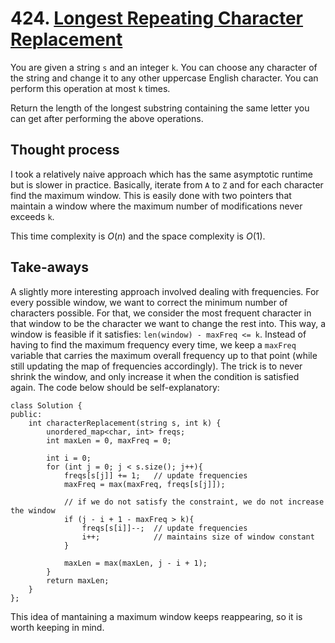 # 424. [Longest Repeating Character Replacement](https://leetcode.com/problems/longest-repeating-character-replacement/)

You are given a string `s` and an integer `k`. You can choose any character of the string and change it to any other uppercase English character. You can perform this operation at most `k` times.

Return the length of the longest substring containing the same letter you can get after performing the above operations.

## Thought process

I took a relatively naive approach which has the same asymptotic runtime but is slower in practice. Basically, iterate from `A` to `Z` and for each character find the maximum window. This is easily done with two pointers that maintain a window where the maximum number of modifications never exceeds `k`.

This time complexity is $O(n)$ and the space complexity is $O(1)$.

## Take-aways

A slightly more interesting approach involved dealing with frequencies. For every possible window, we want to correct the minimum number of characters possible. For that, we consider the most frequent character in that window to be the character we want to change the rest into. This way, a window is feasible if it satisfies: `len(window) - maxFreq <= k`. Instead of having to find the maximum frequency every time, we keep a `maxFreq` variable that carries the maximum overall frequency up to that point (while still updating the map of frequencies accordingly). The trick is to never shrink the window, and only increase it when the condition is satisfied again. The code below should be self-explanatory:

```
class Solution {
public:
    int characterReplacement(string s, int k) {
        unordered_map<char, int> freqs;
        int maxLen = 0, maxFreq = 0;

        int i = 0;
        for (int j = 0; j < s.size(); j++){
            freqs[s[j]] += 1;   // update frequencies
            maxFreq = max(maxFreq, freqs[s[j]]);

            // if we do not satisfy the constraint, we do not increase the window
            if (j - i + 1 - maxFreq > k){
                freqs[s[i]]--;  // update frequencies
                i++;            // maintains size of window constant
            }

            maxLen = max(maxLen, j - i + 1);
        }
        return maxLen;
    }
};
```

This idea of mantaining a maximum window keeps reappearing, so it is worth keeping in mind.